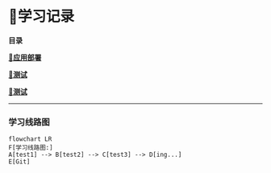 # 📑学习记录

**目录**

[**📕应用部署**](web/)

[📕**测试**](docs/测试/)

[📕**测试**](docs/测试/)





---



### 学习线路图

```mermaid
flowchart LR
F[学习线路图:]
A[test1] --> B[test2] --> C[test3] --> D[ing...]
E[Git]
```




